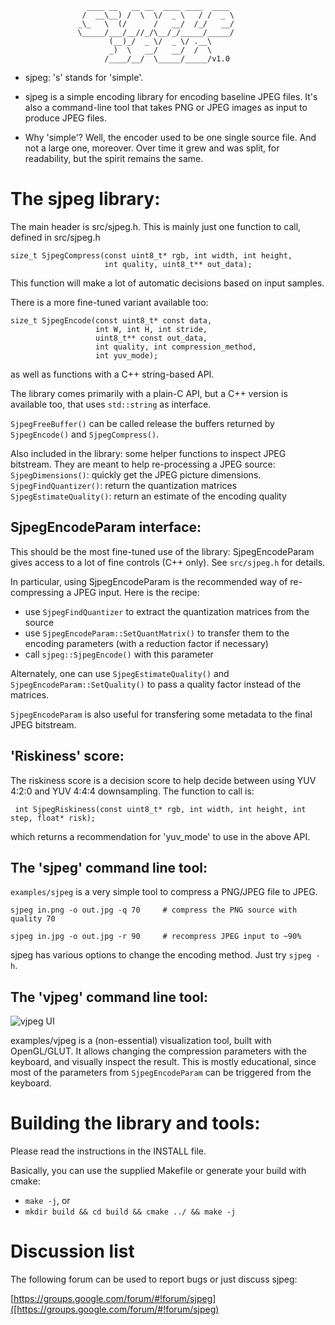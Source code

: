                      ____ __   __ __  ____ ____  ____
                    /  __\__) /  \  \/  _ \   / /  _ \
                   _\_   \  (/      /   __/  /_/   __/
                   \_____/___/__//_/\__/_/_____/_____/
                          (__)_/  _ \/  _ \/ .__\
                          _)  \   __/   __/  /  \
                         /____/__/  \_____/_____/v1.0

* sjpeg: 's' stands for 'simple'.

* sjpeg is a simple encoding library for encoding baseline JPEG files.
  It's also a command-line tool that takes PNG or JPEG images as input
  to produce JPEG files.

* Why 'simple'? Well, the encoder used to be one single source file. And
  not a large one, moreover. Over time it grew and was split, for readability,
  but the spirit remains the same.

# The sjpeg library:

The main header is src/sjpeg.h.
This is mainly just one function to call, defined in src/sjpeg.h

```
size_t SjpegCompress(const uint8_t* rgb, int width, int height,
                     int quality, uint8_t** out_data);
```

This function will make a lot of automatic decisions based on input samples.

There is a more fine-tuned variant available too:

```
size_t SjpegEncode(const uint8_t* const data,
                   int W, int H, int stride,
                   uint8_t** const out_data,
                   int quality, int compression_method,
                   int yuv_mode);
```

as well as functions with a C++ string-based API.

The library comes primarily with a plain-C API, but a C++ version is available
too, that uses `std::string` as interface.

`SjpegFreeBuffer()` can be called release the buffers returned by `SjpegEncode()`
and `SjpegCompress()`.

Also included in the library: some helper functions to inspect JPEG bitstream.
They are meant to help re-processing a JPEG source:
  `SjpegDimensions()`: quickly get the JPEG picture dimensions.
  `SjpegFindQuantizer()`: return the quantization matrices
  `SjpegEstimateQuality()`: return an estimate of the encoding quality

## SjpegEncodeParam interface:

This should be the most fine-tuned use of the library: SjpegEncodeParam gives
access to a lot of fine controls (C++ only). See `src/sjpeg.h` for details.

In particular, using SjpegEncodeParam is the recommended way of re-compressing
a JPEG input. Here is the recipe:

* use `SjpegFindQuantizer` to extract the quantization matrices from the source
* use `SjpegEncodeParam::SetQuantMatrix()` to transfer them to the encoding parameters (with a reduction factor if necessary)
* call `sjpeg::SjpegEncode()` with this parameter

Alternately, one can use `SjpegEstimateQuality()` and
`SjpegEncodeParam::SetQuality()` to pass a quality factor instead of the matrices.

`SjpegEncodeParam` is also useful for transfering some metadata to the final
JPEG bitstream.

## 'Riskiness' score:

The riskiness score is a decision score to help decide between using YUV 4:2:0
and YUV 4:4:4 downsampling. The function to call is:

```
 int SjpegRiskiness(const uint8_t* rgb, int width, int height, int step, float* risk);
```

which returns a recommendation for 'yuv_mode' to use in the above API.

## The 'sjpeg' command line tool:

`examples/sjpeg` is a very simple tool to compress a PNG/JPEG file to JPEG.

`sjpeg in.png -o out.jpg -q 70     # compress the PNG source with quality 70`

`sjpeg in.jpg -o out.jpg -r 90     # recompress JPEG input to ~90% `

sjpeg has various options to change the encoding method. Just try `sjpeg -h`.

## The 'vjpeg' command line tool:

![vjpeg UI](https://github.com/webmproject/sjpeg/blob/master/examples/vjpeg_sample.jpg "the vjpeg interface")

examples/vjpeg is a (non-essential) visualization tool, built with OpenGL/GLUT.
It allows changing the compression parameters with the keyboard, and visually
inspect the result. This is mostly educational, since most of the parameters
from `SjpegEncodeParam` can be triggered from the keyboard.

# Building the library and tools:

Please read the instructions in the INSTALL file.

Basically, you can use the supplied Makefile or generate your build with
cmake:

* `make -j`, or
* `mkdir build && cd build && cmake ../ && make -j`

# Discussion list

The following forum can be used to report bugs or just discuss sjpeg:

[https://groups.google.com/forum/#!forum/sjpeg]([https://groups.google.com/forum/#!forum/sjpeg)
